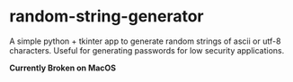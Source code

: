 # random-string-generator

A simple python + tkinter app to generate random strings of ascii or utf-8 characters. Useful for generating passwords for low security applications.

**Currently Broken on MacOS**
